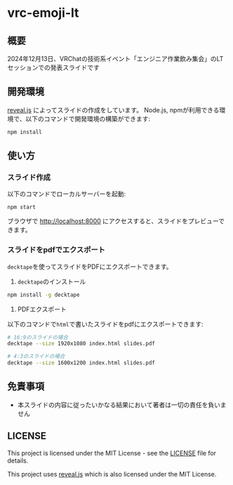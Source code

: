 # vrc-emoji-lt

## 概要

2024年12月13日、VRChatの技術系イベント「エンジニア作業飲み集会」のLTセッションでの発表スライドです

## 開発環境

[reveal.js](https://github.com/hakimel/reveal.js) によってスライドの作成をしています。
Node.js, npmが利用できる環境で、以下のコマンドで開発環境の構築ができます: 

```bash
npm install
```

## 使い方

### スライド作成

以下のコマンドでローカルサーバーを起動:

```
npm start
```

ブラウザで [http://localhost:8000](http://localhost:8000) にアクセスすると、スライドをプレビューできます。

### スライドをpdfでエクスポート

`decktape`を使ってスライドをPDFにエクスポートできます。

1. `decktape`のインストール

```bash
npm install -g decktape
```

1. PDFエクスポート

以下のコマンドで`html`で書いたスライドをpdfにエクスポートできます:

``` bash
# 16:9のスライドの場合
decktape --size 1920x1080 index.html slides.pdf

# 4:3のスライドの場合
decktape --size 1600x1200 index.html slides.pdf
```

## 免責事項

- 本スライドの内容に従ったいかなる結果において著者は一切の責任を負いません

## LICENSE

This project is licensed under the MIT License - see the [LICENSE](LICENSE) file for details.

This project uses [reveal.js](https://github.com/hakimel/reveal.js) which is also licensed under the MIT License.